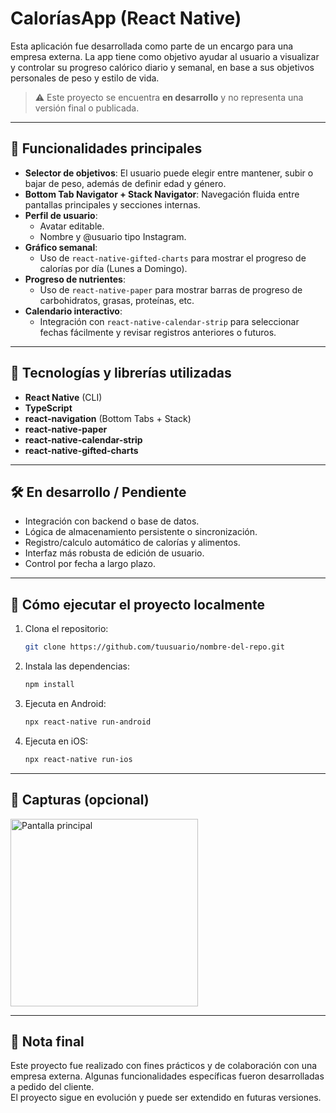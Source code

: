 # CaloríasApp (React Native)

Esta aplicación fue desarrollada como parte de un encargo para una empresa externa. La app tiene como objetivo ayudar al usuario a visualizar y controlar su progreso calórico diario y semanal, en base a sus objetivos personales de peso y estilo de vida.  

> ⚠️ Este proyecto se encuentra **en desarrollo** y no representa una versión final o publicada.

---

## 📱 Funcionalidades principales

- **Selector de objetivos**: El usuario puede elegir entre mantener, subir o bajar de peso, además de definir edad y género.
- **Bottom Tab Navigator + Stack Navigator**: Navegación fluida entre pantallas principales y secciones internas.
- **Perfil de usuario**:  
  - Avatar editable.  
  - Nombre y @usuario tipo Instagram.
- **Gráfico semanal**:  
  - Uso de `react-native-gifted-charts` para mostrar el progreso de calorías por día (Lunes a Domingo).
- **Progreso de nutrientes**:  
  - Uso de `react-native-paper` para mostrar barras de progreso de carbohidratos, grasas, proteínas, etc.
- **Calendario interactivo**:  
  - Integración con `react-native-calendar-strip` para seleccionar fechas fácilmente y revisar registros anteriores o futuros.

---

## 🧰 Tecnologías y librerías utilizadas

- **React Native** (CLI)
- **TypeScript**
- **react-navigation** (Bottom Tabs + Stack)
- **react-native-paper**
- **react-native-calendar-strip**
- **react-native-gifted-charts**

---

## 🛠️ En desarrollo / Pendiente

- Integración con backend o base de datos.
- Lógica de almacenamiento persistente o sincronización.
- Registro/calculo automático de calorías y alimentos.
- Interfaz más robusta de edición de usuario.
- Control por fecha a largo plazo.

---

## 🚀 Cómo ejecutar el proyecto localmente

1. Clona el repositorio:  
   ```bash
   git clone https://github.com/tuusuario/nombre-del-repo.git
   ```
2. Instala las dependencias:  
   ```bash
   npm install
   ```
3. Ejecuta en Android:  
   ```bash
   npx react-native run-android
   ```
4. Ejecuta en iOS:  
   ```bash
   npx react-native run-ios
   ```

---

## 📸 Capturas (opcional)

<img src="src/assets/screenshots/Screenshot_20250610_211551_fitApp.png" alt="Pantalla principal" width="300" />

---

## 📌 Nota final

Este proyecto fue realizado con fines prácticos y de colaboración con una empresa externa. Algunas funcionalidades específicas fueron desarrolladas a pedido del cliente.  
El proyecto sigue en evolución y puede ser extendido en futuras versiones.
